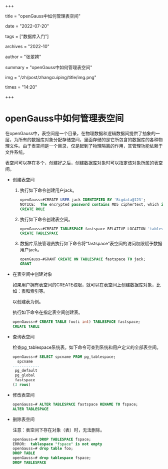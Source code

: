 +++

title = "openGauss中如何管理表空间" 

date = "2022-07-20" 

tags = ["数据库入门"] 

archives = "2022-10" 

author = "张翠娉" 

summary = "openGauss中如何管理表空间"

img = "/zh/post/zhangcuiping/title/img.png" 

times = "14:20"

+++

# openGauss中如何管理表空间

在openGauss中，表空间是一个目录，在物理数据和逻辑数据间提供了抽象的一层，为所有的数据库对象分配存储空间，里面存储的是它所包含的数据库的各种物理文件。由于表空间是一个目录，仅是起到了物理隔离的作用，其管理功能依赖于文件系统。

表空间可以存在多个，创建好之后，创建数据库对象时可以指定该对象所属的表空间。

- 创建表空间

  1. 执行如下命令创建用户jack。

     ```sql
     openGauss=#CREATE USER jack IDENTIFIED BY 'Bigdata@123';
     NOTICE:  The encrypted password contains MD5 ciphertext, which is not secure.
     CREATE ROLE
     ```

  2. 执行如下命令创建表空间。

     ```sql
     openGauss=#CREATE TABLESPACE fastspace RELATIVE LOCATION 'tablespace/tablespace_1';
     CREATE TABLESPACE
     ```

  3. 数据库系统管理员执行如下命令将“fastspace”表空间的访问权限赋予数据用户jack。

     ```sql
     openGauss=#GRANT CREATE ON TABLESPACE fastspace TO jack;
     GRANT
     ```

- 在表空间中创建对象

  如果用户拥有表空间的CREATE权限，就可以在表空间上创建数据库对象，比如：表和索引等。

  以创建表为例。

  执行如下命令在指定表空间创建表。

  ```sql
  openGauss=# CREATE TABLE foo(i int) TABLESPACE fastspace;
  CREATE TABLE
  ```

- 查询表空间

  检查pg_tablespace系统表。如下命令可查到系统和用户定义的全部表空间。

  ```sql
  openGauss=# SELECT spcname FROM pg_tablespace;
    spcname   
  ------------
   pg_default
   pg_global
   fastspace
  (3 rows)
  ```

- 修改表空间

  ```sql
  openGauss=# ALTER TABLESPACE fastspace RENAME TO fspace;
  ALTER TABLESPACE
  ```

- 删除表空间

  注意：表空间下存在对象（表）时，无法删除。

  ```sql
  openGauss=# DROP TABLESPACE fspace;
  ERROR:  tablespace "fspace" is not empty
  openGauss=# drop table foo;
  DROP TABLE
  openGauss=# drop tablespace fspace;
  DROP TABLESPACE
  ```